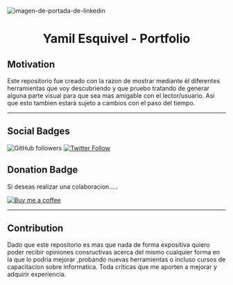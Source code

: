 ![imagen-de-portada-de-linkedin](https://media-exp1.licdn.com/dms/image/C4E16AQEJF9JAzuh4Bw/profile-displaybackgroundimage-shrink_200_800/0?e=1602720000&v=beta&t=tA_R8JfDFWmvKb_wn9EgIb3tA3SX2nlXCMQwba0rjfE)


<h1 align="center">                              Yamil Esquivel - Portfolio </h1>

## Motivation

Este repositorio fue creado con la razon de mostrar mediante èl diferentes herramientas que voy descubriendo y
que pruebo tratando de generar alguna parte visual para que sea mas amigable con el lector/usuario. Asi que esto tambien estarà sujeto a cambios con el
paso del tiempo.  

- - - - -
##  Social Badges

  ![GitHub followers](https://img.shields.io/github/followers/yamilesquivel?style=social)
  [![Twitter Follow](https://img.shields.io/twitter/follow/yamilesquiveltw.svg?style=social&label=Follow)](https://twitter.com/yamilesquiveltw)

## Donation Badge 

  Si deseas realizar una colaboracion.....
  
  [![Buy me a coffee][buymeacoffee-shield]][buymeacoffee]

  [buymeacoffee]: https://www.buymeacoffee.com/qrxn95D
  [buymeacoffee-shield]: https://www.buymeacoffee.com/assets/img/custom_images/orange_img.png  
  
  
- - - - -

## Contribution

Dado que este repositorio es mas que nada de forma expositiva quiero poder recibir opiniones consructivas acerca del mismo cualquier forma en la que lo podria mejorar ,probando nuevas herramientas o incluso cursos de capacitacion sobre informatica. 
Toda criticas que me aporten a mejorar y adquirir experiencia.
